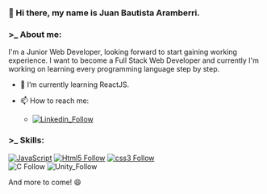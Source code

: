 ### **👋 Hi there, my name is Juan Bautista Aramberri.**

### >_ About me:

I'm a Junior Web Developer, looking forward to start gaining working experience. 
I want to become a Full Stack Web Developer and currently I'm working on learning every programming language step by step.
- 🌱 I’m currently learning ReactJS.
- 📫 How to reach me:
  
  - [![Linkedin_Follow](https://img.shields.io/badge/LinkedIn-0077B5?style=for-the-badge&logo=linkedin&logoColor=white&labelColor=101010)](https://www.linkedin.com/in/juanbautistaaramberri)

### >_ Skills:
[![JavaScript](https://img.shields.io/badge/JavaScript-F7DF1E?style=for-the-badge&logo=javascript&logoColor=white&labelColor=101010)](#)
[![Html5 Follow](https://img.shields.io/badge/HTML5-E34F26?style=for-the-badge&logo=html5&logoColor=white&labelColor=101010)](#)
[![css3 Follow](https://img.shields.io/badge/CSS3-1572B6?style=for-the-badge&logo=css3&logoColor=white&labelColor=101010)](#)
</br>
![C Follow](https://img.shields.io/badge/C-blue?style=for-the-badge&logo=c&logoColor=white&labelColor=blue)
![Unity_Follow](https://img.shields.io/badge/Unity-black?style=for-the-badge&logo=unity&logoColor=black&labelColor=white)

And more to come! 😄


<!-- 
**Juamba02/Juamba02** is a ✨ _special_ ✨ repository because its `README.md` (this file) appears on your GitHub profile.

Here are some ideas to get you started:

- 🔭 I’m currently working on ...
- 🌱 I’m currently learning ...
- 👯 I’m looking to collaborate on ...
- 🤔 I’m looking for help with ...
- 💬 Ask me about ...
- 📫 How to reach me: ...
- 😄 Pronouns: ...
- ⚡ Fun fact: ...
-->
